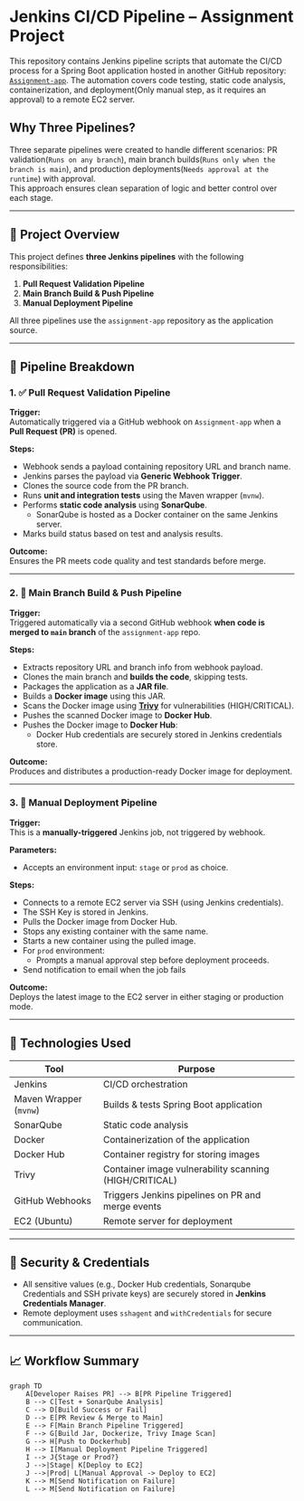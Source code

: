 # Jenkins CI/CD Pipeline – Assignment Project

This repository contains Jenkins pipeline scripts that automate the CI/CD process for a Spring Boot application hosted in another GitHub repository: [`Assignment-app`]([https://github.com/Manikandan2907/assignment-app](https://github.com/Manikandan2907/Assignment-App.git)). The automation covers code testing, static code analysis, containerization, and deployment(Only manual step, as it requires an approval) to a remote EC2 server.

## Why Three Pipelines?

Three separate pipelines were created to handle different scenarios: PR validation(`Runs on any branch`), main branch builds(`Runs only when the branch is main`), and production deployments(`Needs approval at the runtime`) with approval.  
This approach ensures clean separation of logic and better control over each stage.

---

## 🔧 Project Overview

This project defines **three Jenkins pipelines** with the following responsibilities:

1. **Pull Request Validation Pipeline**
2. **Main Branch Build & Push Pipeline**
3. **Manual Deployment Pipeline**

All three pipelines use the `assignment-app` repository as the application source.

---

## 📂 Pipeline Breakdown

### 1. ✅ Pull Request Validation Pipeline

**Trigger:**  
Automatically triggered via a GitHub webhook on `Assignment-app` when a **Pull Request (PR)** is opened.

**Steps:**
- Webhook sends a payload containing repository URL and branch name.
- Jenkins parses the payload via **Generic Webhook Trigger**.
- Clones the source code from the PR branch.
- Runs **unit and integration tests** using the Maven wrapper (`mvnw`).
- Performs **static code analysis** using **SonarQube**.
  - SonarQube is hosted as a Docker container on the same Jenkins server.
- Marks build status based on test and analysis results.

**Outcome:**  
Ensures the PR meets code quality and test standards before merge.

---

### 2. 🚀 Main Branch Build & Push Pipeline

**Trigger:**  
Triggered automatically via a second GitHub webhook **when code is merged to `main` branch** of the `assignment-app` repo.

**Steps:**
- Extracts repository URL and branch info from webhook payload.
- Clones the main branch and **builds the code**, skipping tests.
- Packages the application as a **JAR file**.
- Builds a **Docker image** using this JAR.
- Scans the Docker image using **[Trivy](https://github.com/aquasecurity/trivy)** for vulnerabilities (HIGH/CRITICAL).
- Pushes the scanned Docker image to **Docker Hub**.
- Pushes the Docker image to **Docker Hub**:
  - Docker Hub credentials are securely stored in Jenkins credentials store.

**Outcome:**  
Produces and distributes a production-ready Docker image for deployment.

---

### 3. 🚢 Manual Deployment Pipeline

**Trigger:**  
This is a **manually-triggered** Jenkins job, not triggered by webhook.

**Parameters:**
- Accepts an environment input: `stage` or `prod` as choice.

**Steps:**
- Connects to a remote EC2 server via SSH (using Jenkins credentials).
- The SSH Key is stored in Jenkins. 
- Pulls the Docker image from Docker Hub.
- Stops any existing container with the same name.
- Starts a new container using the pulled image.
- For `prod` environment:
  - Prompts a manual approval step before deployment proceeds.
- Send notification to email when the job fails

**Outcome:**  
Deploys the latest image to the EC2 server in either staging or production mode.

---

## 🧰 Technologies Used

| Tool         | Purpose                                         |
|--------------|--------------------------------------------------|
| Jenkins      | CI/CD orchestration                             |
| Maven Wrapper (`mvnw`) | Builds & tests Spring Boot application|
| SonarQube    | Static code analysis                            |
| Docker       | Containerization of the application             |
| Docker Hub   | Container registry for storing images           |
| Trivy        | Container image vulnerability scanning (HIGH/CRITICAL)|
| GitHub Webhooks | Triggers Jenkins pipelines on PR and merge events |
| EC2 (Ubuntu) | Remote server for deployment                    |

---

## 🔐 Security & Credentials

- All sensitive values (e.g., Docker Hub credentials, Sonarqube Credentials and SSH private keys) are securely stored in **Jenkins Credentials Manager**.
- Remote deployment uses `sshagent` and `withCredentials` for secure communication.

---

## 📈 Workflow Summary

```mermaid
graph TD
    A[Developer Raises PR] --> B[PR Pipeline Triggered]
    B --> C[Test + SonarQube Analysis]
    C --> D[Build Success or Fail]
    D --> E[PR Review & Merge to Main]
    E --> F[Main Branch Pipeline Triggered]
    F --> G[Build Jar, Dockerize, Trivy Image Scan]
    G --> H[Push to Dockerhub]
    H --> I[Manual Deployment Pipeline Triggered]
    I --> J{Stage or Prod?}
    J -->|Stage| K[Deploy to EC2]
    J -->|Prod| L[Manual Approval -> Deploy to EC2]
    K --> M[Send Notification on Failure]
    L --> M[Send Notification on Failure]
